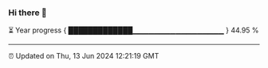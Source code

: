 ### Hi there 👋

⏳ Year progress { █████████████▁▁▁▁▁▁▁▁▁▁▁▁▁▁▁▁▁ } 44.95 %

---

⏰ Updated on Thu, 13 Jun 2024 12:21:19 GMT
